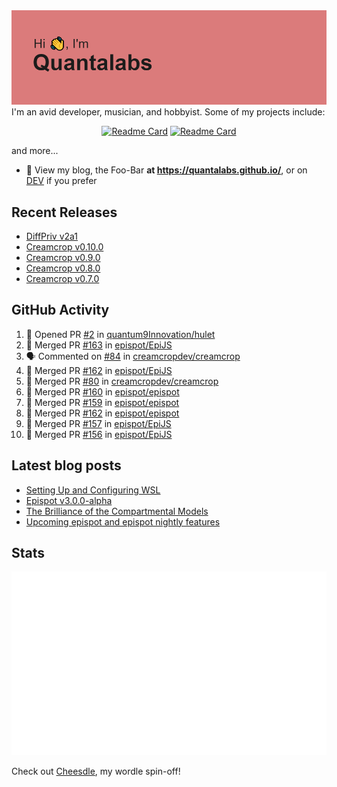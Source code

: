 <img src="header.png">
I'm an avid developer, musician, and hobbyist. Some of my projects include:
<p align='center'><a href="https://github.com/Quantalabs/EpiJS"><img src="https://github-readme-stats.vercel.app/api/pin/?username=epispot&amp;repo=EpiJS" alt="Readme Card"></a>
<a href="https://github.com/Quantalabs/NCOVDashboard"><img src="https://github-readme-stats.vercel.app/api/pin/?username=Quantalabs&amp;repo=NCOVDashboard" alt="Readme Card"></a></p>


and more...

- 📜 View my blog, the Foo-Bar **at https://quantalabs.github.io/**, or on [DEV](https://dev.to/Quantalabs) if you prefer

## Recent Releases
- [DiffPriv v2a1](https://github.com/Quantalabs/DiffPriv/releases/tag/v2.0.0-alpha1)
- [Creamcrop v0.10.0](https://github.com/creamcropdev/creamcrop/releases/tag/v0.10.0)
- [Creamcrop v0.9.0](https://github.com/creamcropdev/creamcrop/releases/tag/v0.9.0)
- [Creamcrop v0.8.0](https://github.com/creamcropdev/creamcrop/releases/tag/v0.8.0)
- [Creamcrop v0.7.0](https://github.com/creamcropdev/creamcrop/releases/tag/v0.7.0)

## GitHub Activity
<!--START_SECTION:activity-->
1. 💪 Opened PR [#2](https://github.com/quantum9Innovation/hulet/pull/2) in [quantum9Innovation/hulet](https://github.com/quantum9Innovation/hulet)
2. 🎉 Merged PR [#163](https://github.com/epispot/EpiJS/pull/163) in [epispot/EpiJS](https://github.com/epispot/EpiJS)
3. 🗣 Commented on [#84](https://github.com/creamcropdev/creamcrop/issues/84) in [creamcropdev/creamcrop](https://github.com/creamcropdev/creamcrop)
4. 🎉 Merged PR [#162](https://github.com/epispot/EpiJS/pull/162) in [epispot/EpiJS](https://github.com/epispot/EpiJS)
5. 🎉 Merged PR [#80](https://github.com/creamcropdev/creamcrop/pull/80) in [creamcropdev/creamcrop](https://github.com/creamcropdev/creamcrop)
6. 🎉 Merged PR [#160](https://github.com/epispot/epispot/pull/160) in [epispot/epispot](https://github.com/epispot/epispot)
7. 🎉 Merged PR [#159](https://github.com/epispot/epispot/pull/159) in [epispot/epispot](https://github.com/epispot/epispot)
8. 🎉 Merged PR [#162](https://github.com/epispot/epispot/pull/162) in [epispot/epispot](https://github.com/epispot/epispot)
9. 🎉 Merged PR [#157](https://github.com/epispot/EpiJS/pull/157) in [epispot/EpiJS](https://github.com/epispot/EpiJS)
10. 🎉 Merged PR [#156](https://github.com/epispot/EpiJS/pull/156) in [epispot/EpiJS](https://github.com/epispot/EpiJS)
<!--END_SECTION:activity-->

## Latest blog posts
<!-- BLOG-POST-LIST:START -->
- [Setting Up and Configuring WSL](https://dev.to/quantalabs/setting-up-and-configuring-wsl-392c)
- [Epispot v3.0.0-alpha](https://dev.to/epispot/epispot-v3-0-0-alpha-5heh)
- [The Brilliance of the Compartmental Models](https://dev.to/quantalabs/the-brilliance-of-the-compartmental-models-1j99)
- [Upcoming epispot and epispot nightly features](https://dev.to/epispot/upcoming-epispot-and-epispot-nightly-features-52ep)
<!-- BLOG-POST-LIST:END -->


## Stats
<p align="center"><img src="https://github.com/Quantalabs/github-stats/raw/master/generated/languages.svg" alt="Language Stats"><br>

Check out [Cheesdle](https://cheesdle.vercel.app), my wordle spin-off!
